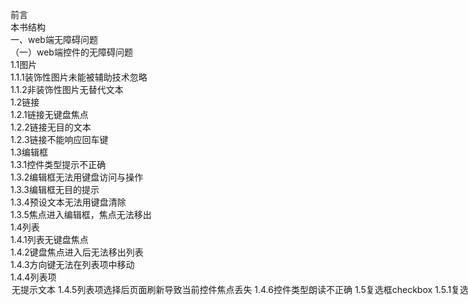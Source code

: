 前言	<br/>
本书结构	<br/>
一、web端无障碍问题	<br/>
（一）web端控件的无障碍问题	<br/>
1.1图片<img>	<br/>
1.1.1装饰性图片未能被辅助技术忽略	<br/>
1.1.2非装饰性图片无替代文本	<br/>
1.2链接<a>	<br/>
1.2.1链接无键盘焦点	<br/>
1.2.2链接无目的文本	<br/>
1.2.3链接不能响应回车键	<br/>
1.3编辑框	<br/>
1.3.1控件类型提示不正确	<br/>
1.3.2编辑框无法用键盘访问与操作	<br/>
1.3.3编辑框无目的提示	<br/>
1.3.4预设文本无法用键盘清除	<br/>
1.3.5焦点进入编辑框，焦点无法移出	<br/>
1.4列表	<br/>
1.4.1列表无键盘焦点	<br/>
1.4.2键盘焦点进入后无法移出列表	<br/>
1.4.3方向键无法在列表项中移动	<br/>
1.4.4列表项<option>无提示文本	<br/>
1.4.5列表项选择后页面刷新导致当前控件焦点丢失	<br/>
1.4.6控件类型朗读不正确	<br/>
1.5复选框checkbox	<br/>
1.5.1复选框控件类型朗读不正确	<br/>
1.5.2复选框无法获得键盘焦点	<br/>
1.5.3复选框无法响应空格选中或取消选中	<br/>
1.5.4复选框无提示文本	<br/>
1.5.5勾选后刷新，当前控件焦点丢失	<br/>
1.5.6选中和取消选中状态不朗读	<br/>
1.5.7选中或取消选中后，没有及时读出选中状态	<br/>
1.6单选框	<br/>
1.6.1单选框键盘无法获得焦点	<br/>
1.6.2无法使用方向键在单选框与单选框之间切换	<br/>
1.6.3单选框无提示文本	<br/>
1.6.4焦点无法进入单选框	<br/>
1.6.5控件类型朗读不正确	<br/>
1.7按钮、图片按钮	<br/>
1.7.1按钮缺少目的文本	<br/>
1.7.2按钮无法获得键盘焦点	<br/>
1.7.3控件类型朗读不正确	<br/>
1.7.4按钮无法响应键盘点击	<br/>
1.8菜单	<br/>
1.8.1控件类型朗读不正确	<br/>
1.8.2折叠/展开无法用键盘操作	<br/>
1.8.3折叠/展开状态无提示	<br/>
1.8.4菜单无法聚焦	<br/>
1.8.5键盘焦点无法进入	<br/>
1.8.6键盘焦点无法离开	<br/>
1.8.7子菜单项无法获得焦点	<br/>
1.8.8子菜单项无法键盘点击	<br/>
1.8.9子菜单项无提示文本	<br/>
1.9嵌入对象<object>	<br/>
1.9.1对于需要键盘访问的嵌入式对象无法聚焦	<br/>
1.9.2焦点无法移出嵌入对象	<br/>
1.9.3嵌入对象不支持键盘操作	<br/>
1.9.4嵌入对象无替代文本	<br/>
1.10文本域<textarea>	<br/>
1.10.1文本域控件类型提示不正确	<br/>
1.10.2文本域聚焦后焦点无法跳出	<br/>
1.10.3未给文本域添加提示文本	<br/>
1.10.4文本框内无法使用方向键逐行逐字浏览	<br/>
1.<br/>Frame	<br/>
1.<br/>.1键盘焦点无法跳出	<br/>
1.<br/>.2框架无名称	<br/>
1.<br/>.3焦点无法聚焦到框架内的链接	<br/>
1.12Iframe	<br/>
1.12.1键盘焦点无法进入	<br/>
1.12.2键盘焦点无法移出	<br/>
1.13密码控件	<br/>
1.13.1密码控件无法获得键盘焦点	<br/>
1.13.2读屏打开状态下无法输入	<br/>
1.13.3密码控件无名称	<br/>
1.13.4密码控件键盘焦点无法移出	<br/>
1.13.5密码控件光标无法移动，或能移动不会读出字符	<br/>
（二）Web端常见应用的无障碍问题	<br/>
2.1日期控件	<br/>
2.1.1日期控件无法聚焦	<br/>
2.1.2日期控件无法用键盘选择日期	<br/>
2.1.3日期控件键盘回车操作无响应	<br/>
2.1.4展开折叠状态无提示	<br/>
2.1.5展开的日期控件的项目不能朗读	<br/>
2.1.6日期选择后无法删除	<br/>
参考资料	<br/>
1.在某个UI元素内的键盘导航	<br/>
2.为静态html元素添加键盘访问行为	<br/>
2.2验证码	<br/>
2.2.1感知方式只有一种，未提供多种反馈	<br/>
2.2.2无法用键盘输入验证码	<br/>
2.2.3无法感知验证码已刷新	<br/>
参考资料	<br/>
Managing Dynamic Changes管理动态改变	<br/>
2.3浮层	<br/>
2.3.1不知道有浮层弹出	<br/>
2.3.2焦点不在触发控件之后	<br/>
2.3.3不能使用键盘关闭浮层	<br/>
2.3.4用键盘操作，焦点无法进入浮层	<br/>
参考资料	<br/>
1.使用onclick/onkeypress事件弹出div形式	<br/>
2.wai-aria模态对话框	<br/>
2.4表单	<br/>
2.4.1方向键访问顺序有问题	<br/>
2.4.2必填区域不可获得	<br/>
2.4.3错误提示无法访问	<br/>
2.4.4Tab逻辑顺序有问题	<br/>
参考资料	<br/>
1.如果输入错误能够被自动发现，错误类型应能被标识，并且用文本描述给用户	<br/>
2.当需要用户输入内容时，要给出标签或说明	<br/>
3.错误建议	<br/>
4.错误预防（法律、金融、数据）	<br/>
5.帮助:上下文相关的帮助是可用的	<br/>
6.错误预防（全部）	<br/>
（三）Web端无障碍建议	<br/>
3.1焦点可见：键盘用户操作时焦点可见	<br/>
3.1.1当界面元素获得焦点时突出显示	<br/>
3.1.2使用CSS改变控件获得焦点时的显示	<br/>
3.1.3使用默认的焦点提示	<br/>
3.1.4开发者提供一种高度可见的焦点提示	<br/>
3.1.5使用脚本来改变焦点元素的背景颜色或者边框	<br/>
3.2用户在浏览一系列网页时，当前网页的位置信息应该可以获得	<br/>
3.3创建一种机制跳过一堆界面相同的部分，直接到达主内容	<br/>
3.3.1在网页第一交互条目就是添加一个链接到主内容的开始	<br/>
3.3.2提供一种机制从网页模块开头跳转到模块尾部	<br/>
3.3.3在网页顶端添加网页各内容的链接	<br/>
3.3.4使用ARIA路标（landmark）来区分网页中的区域	<br/>
3.3.5在每一个章节内容前提供标题元素：要求上下级标题有继承和逻辑关系	<br/>
3.3.6使用框架元素来代替网页中的重复部分	<br/>
3.3.7使用展开和折叠菜单绕过内容块：使用可展开折叠菜单来跳过重复的内容	<br/>
3.4焦点：当任何用户界面组件接收焦点时，不会引起上下文变化	<br/>
3.4.1使用activate作为上下文改变的触发器而不是focus（焦点）	<br/>
3.4.2必须时才可以通过链接打开一个新窗口	<br/>
3.4.3打开新窗口时提供给用户提示信息	<br/>
3.5输入：改变任何用户界面组件的设置不会自动导致上下文的变化，除非在使用组件之前用户被告知了此行为会导致变化	<br/>
3.5.1提供一个提交按钮来确认上下文的改变	<br/>
3.5.2提供一个submit按钮	<br/>
3.5.3使用具有选择元素的按钮来实现某个活动	<br/>
3.5.4在表单的改变引起上下文的改变时，需要在提交前告知用户将要发生的改变	<br/>
3.5.5使用onchange事件来选择元素，不引起上下文的变化	<br/>
3.6一致性导航	<br/>
3.7一致性识别	<br/>
3.8请求变更	<br/>
3.8.1提供一种机制来变更网页的刷新而不是自动刷新	<br/>
3.8.2使用元刷新创建一个即时的客户端重定向	<br/>
3.8.3在服务器端设置自动重定向而不是在客户端	<br/>
3.8.4使用target属性去打开一个窗口当用户请求的时候，并在链接文本里告知用户	<br/>
3.9内容的可理解性	<br/>
3.9.1添加一个文本摘要，可以被低文化水平的人理解	<br/>
3.9.2提供视觉例子，图片，样本来帮助解释思想、事件、或过程	<br/>
3.9.3为文本提供语音版本	<br/>
3.9.4使文本更易阅读	<br/>
3.9.5为内容中的信息、思想、过程等添加手语版本	<br/>
3.9.6若单词或短语被特定或有限制的方式使用，包括成语和术语，则提供一个确定这些单词或短语的具体定义	<br/>
3.9.7提供一个机制用于确定缩写词的扩展形式或含义	<br/>
3.9.8网页的默认语言可以编程式确定	<br/>
3.10鲁棒性	<br/>
3.10.1兼容：最大化兼容当前和未来的用户代理(包括辅助技术)	<br/>
3.10.2名称，角色，值	<br/>
二、 移动端无障碍	<br/>
（二）android无障碍设计指南	<br/>
1.Android无障碍设计指导原则	<br/>
2.android无障碍要求	<br/>
3.android无障碍建议	<br/>
4.特殊情况和建议	<br/>
5.开发无障碍应用（ Developing Accessible Applications）	<br/>
5.1添加内容描述	<br/>
5.2设计焦点引导	<br/>
5.3触发辅助性事件	<br/>
5.4测试你的应用	<br/>
6.使应用无障碍（Making Applications Accessible）	<br/>
6.1标志用户界面元素	<br/>
6.2启用焦点导航	<br/>
6.2.1启用视图焦点	<br/>
6.2.2焦点控制命令	<br/>
6.3创建可访问自定义视图	<br/>
6.3.1处理定向控制器的点击	<br/>
6.3.2实现可访问的API函数方法	<br/>
6.3.3发送无障碍事件	<br/>
6.3.4填充无障碍事件	<br/>
6.3.5提供自定义无障碍内容	<br/>
6.3.6处理自定义触摸事件	<br/>
6.3.7实现无障碍（implementing accesibility）	<br/>
7.无障碍测试清单（Accessibility Developer Checklist ）	<br/>
7.1测试目标	<br/>
7.2测试要求	<br/>
7.3测试建议	<br/>
7.4特殊情况和注意事项	<br/>
8.创建无障碍服务（Building Accessibility Services）	<br/>
8.1清单声明和许可	<br/>
8.1.1无障碍服务声明	<br/>
8.1.2无障碍服务配置	<br/>
8.2无障碍事件注册	<br/>
8.3获取事件详情	<br/>
8.4为用户采取行动（taking action for users）	<br/>
8.4.1手势监听	<br/>
8.4.2使用无障碍行为	<br/>
9.开发无障碍服务（developing accessibility services）	<br/>
9.1创建自己的辅助性服务	<br/>
9.2响应AccessibilityEvents事件	<br/> 
9.3为更多的上下文查询视图层次结构	<br/> 
（二）ios无障碍指南	<br/>
1.IOS无障碍特性与VoiceOver	<br/>
2.IOS UI无障碍编程接口	<br/>
3.UI无障碍(UIAccessibility)	<br/>
3.1无障碍判定	<br/>
3.2配置无障碍元素	<br/>
3.3数据类型	 <br/>
3.4常量	 <br/>
3.5通知	 <br/>
4.UI无障碍元素类（UIAccessibilityElement）	 <br/>
4.1创建一个无障碍元素	 <br/>
4.2访问包含视图（Accessing the Containing View）	 <br/>
4.3判定无障碍	  <br/>
4.4访问无障碍元素的属性	 <br/>
5.UI无障碍容器（UIAccessibilityContainer）	<br/>
5.1提供有关无障碍元素的信息	<br/>
6.UIGuidedAccessRestrictionDelegate	<br/>
6.1确定自定义引导访问限制	<br/>
6.2实现限制	 <br/>
6.3常量	 <br/>
7.IOS默认无障碍属性信息	 <br/>
8.自定义视图--创建有用的标签和提示	<br/>
8.1 label属性用来识别用户界面元素	<br/>
8.2 提示hint属性描述了控件和视图执行结果	<br/>
8.3选择合适的特性	<br/>
9.修改用户界面无障碍属性	 <br/>
9.1在Interface Builder为标准控件和视图添加无障碍信息；	 <br/>
9.2让自定义独立视图支持无障碍使用	<br/>
9.3通过编程定义自定义属性信息	<br/>
9.4让自定义容器视图支持无障碍使用	<br/>
9.5让非文字数据支持无障碍阅读	<br/>
9.6使动态元素无障碍	<br/>
9.7让表格视图支持无障碍使用	<br/>
10.视图控件角度的无障碍	<br/>
10.1移动voice光标到一个特定的元素	<br/>
10.2响应特殊voiceover手势	<br/>
10.3监听无障碍通知	<br/>
（三）移动端常见无障碍问题	<br/>
1.常见控件的无障碍问题	<br/>
1.1按钮/图形按钮	<br/>
1.1.1按钮无焦点<br/>
1.1.2按钮无提示文本、目的文本	<br/>
1.1.3按钮不可操作	<br/>
1.1.4控件类型朗读不正确	<br/>
1.2复选框	<br/>
1.2.1复选框无焦点	<br/>
1.2.2复选框无法操作	<br/>
1.2.3复选框没有标签	<br/>
1.2.4聚焦时，不朗读选中状态	<br/>
1.2.5改变状态后，焦点未在当前控件	<br/>
1.2.6改变选中状态，不能及时朗读状态	<br/>
1.2.7控件类型朗读不正确	<br/>
1.3单选框	<br/>
1.3.1单选框无焦点	<br/>
1.3.2双击无法改变当前状态	<br/>
1.3.3单选框没有标签	<br/>
1.3.4聚焦时，不朗读选中状态	<br/>
1.3.5改变状态后，焦点未在当前控件	<br/>
1.3.6改变选中状态，不能及时朗读状态	<br/>
1.3.7控件类型朗读不正确	<br/>
1.4编辑框	<br/>
1.4.1双击无法弹出键盘	<br/>
1.4.2无正确文本提示	<br/>
1.4.3输入字符无法删	<br/>
1.4.4输入字符不朗读	<br/>
1.4.5输入光标无法移动	<br/>
1.4.6移动编辑光标所在字朗读错误	<br/>
1.4.7控件类型朗读不正确	<br/>
1.5 Tableview（ios）	<br/>
1.5.1双击左滑无法弹出	<br/>
1.5.2弹出菜单后，删除以外的无法使用标准手势	<br/>
1.5.3双击后执行与描述不符	<br/>
1.6滑块	<br/>
1.6.1标签错误，标签不朗读	<br/>
1.6.2控件类型朗读不正确	<br/>
1.6.3改变百分比不能及时朗读	<br/>
1.7翻页控件（ios）	<br/>
1.7.1翻页控件不可聚焦	<br/>
1.7.2不支持标准手势	<br/>
1.7.3翻页控件朗读不正确	<br/>
1.8项目选择器（ios）	<br/>
1.8.1加减控件无法朗读	<br/>
1.8.2双指无法滚动	<br/>
1.9列表	<br/>
1.9.1列表不支持手势翻页	<br/>
1.9.2一个焦点覆盖所有的子项目	<br/>
1.9.3子项目无焦点	<br/>
1.9.4列表项没有名称	<br/>
1.10组合框	<br/>
1.10.1焦点无法进入组合框	<br/>
1.10.2已选中项未提示选中状态	<br/>
1.10.3下拉列表项目提示不正确	<br/>
1.10.4控件类型朗读不正确	<br/>
1.11树视图	<br/>
1.11.1展开折叠状态无提示	<br/>
1.11.2树视图无焦点	<br/>
1.11.3树视图无法朗读	<br/>
1.11.4展开折叠状态改变后，无法及时朗读状态	<br/>
1.11.5控件类型朗读不正确	<br/>
1.12 tab标签	<br/>
1.12.1选中状态不朗读	<br/>
1.12.2Tab标签名称不朗读	<br/>
2.常见功能的无障碍问题	<br/>
2.1焦点	<br/>
2.1.1一个焦点覆盖到多个元素	<br/>
2.1.2焦点区域大小不适当	<br/>
2.1.3焦点顺序不符合逻辑	<br/>
2.1.4部分控件无焦点	<br/>
2.1.5定时刷新导致焦点丢失	<br/>
2.1.6焦点响应错乱	<br/>
2.2浮窗	<br/>
2.2.1浮窗不能滑动浏览	<br/>
2.2.2不能屏蔽底层的焦点	<br/>
2.2.3浮窗无法关闭	<br/>
2.2.4浮窗弹出后自动朗读所有控件	<br/>
2.3提示文本	<br/>
2.3.1控件类型不能正常朗读	<br/>
2.3.2提示文本有冗余信息、 提示文本错误	<br/>
